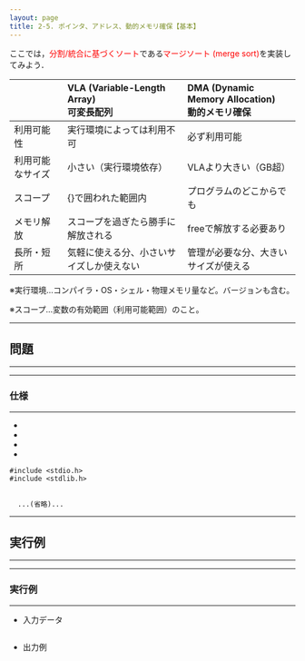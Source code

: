 ```yaml
---
layout: page
title: 2-5. ポインタ、アドレス、動的メモリ確保【基本】
---
```



ここでは，<font color="red">分割/統合に基づくソート</font>である<font color="red">マージソート (merge sort)</font>を実装してみよう．

|  |  VLA (Variable-Length Array)<br>可変長配列  |  DMA (Dynamic Memory Allocation)<br>動的メモリ確保  |
| :-- | :-- | :-- |
| 利用可能性 | 実行環境によっては利用不可 | 必ず利用可能 |
| 利用可能なサイズ | 小さい（実行環境依存） | VLAより大きい（GB超）  |
| スコープ | {}で囲われた範囲内 | プログラムのどこからでも |
| メモリ解放 | スコープを過ぎたら勝手に解放される | freeで解放する必要あり |
| 長所・短所 | 気軽に使える分、小さいサイズしか使えない | 管理が必要な分、大きいサイズが使える |

※実行環境…コンパイラ・OS・シェル・物理メモリ量など。バージョンも含む。

※スコープ…変数の有効範囲（利用可能範囲）のこと。

---
## 問題
---

---
### 仕様
---

- 

- 

- 

- 

```
#include <stdio.h>
#include <stdlib.h>


  ...(省略)...
```


---
## 実行例
---
---
### 実行例
---
- 入力データ
```
```
- 出力例
```

```

